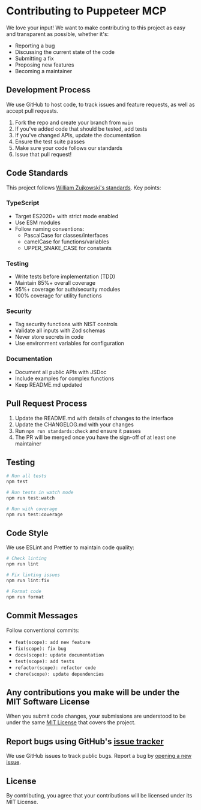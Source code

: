 # Contributing to Puppeteer MCP

We love your input! We want to make contributing to this project as easy and transparent as possible, whether it's:

- Reporting a bug
- Discussing the current state of the code
- Submitting a fix
- Proposing new features
- Becoming a maintainer

## Development Process

We use GitHub to host code, to track issues and feature requests, as well as accept pull requests.

1. Fork the repo and create your branch from `main`
2. If you've added code that should be tested, add tests
3. If you've changed APIs, update the documentation
4. Ensure the test suite passes
5. Make sure your code follows our standards
6. Issue that pull request!

## Code Standards

This project follows [William Zujkowski's standards](https://github.com/williamzujkowski/standards). Key points:

### TypeScript
- Target ES2020+ with strict mode enabled
- Use ESM modules
- Follow naming conventions:
  - PascalCase for classes/interfaces
  - camelCase for functions/variables
  - UPPER_SNAKE_CASE for constants

### Testing
- Write tests before implementation (TDD)
- Maintain 85%+ overall coverage
- 95%+ coverage for auth/security modules
- 100% coverage for utility functions

### Security
- Tag security functions with NIST controls
- Validate all inputs with Zod schemas
- Never store secrets in code
- Use environment variables for configuration

### Documentation
- Document all public APIs with JSDoc
- Include examples for complex functions
- Keep README.md updated

## Pull Request Process

1. Update the README.md with details of changes to the interface
2. Update the CHANGELOG.md with your changes
3. Run `npm run standards:check` and ensure it passes
4. The PR will be merged once you have the sign-off of at least one maintainer

## Testing

```bash
# Run all tests
npm test

# Run tests in watch mode
npm run test:watch

# Run with coverage
npm run test:coverage
```

## Code Style

We use ESLint and Prettier to maintain code quality:

```bash
# Check linting
npm run lint

# Fix linting issues
npm run lint:fix

# Format code
npm run format
```

## Commit Messages

Follow conventional commits:

- `feat(scope): add new feature`
- `fix(scope): fix bug`
- `docs(scope): update documentation`
- `test(scope): add tests`
- `refactor(scope): refactor code`
- `chore(scope): update dependencies`

## Any contributions you make will be under the MIT Software License

When you submit code changes, your submissions are understood to be under the same [MIT License](LICENSE) that covers the project.

## Report bugs using GitHub's [issue tracker](https://github.com/yourusername/puppeteer-mcp/issues)

We use GitHub issues to track public bugs. Report a bug by [opening a new issue](https://github.com/yourusername/puppeteer-mcp/issues/new).

## License

By contributing, you agree that your contributions will be licensed under its MIT License.